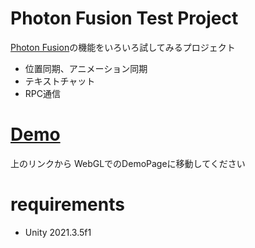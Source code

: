 # Photon Fusion Test Project

[Photon Fusion](https://doc.photonengine.com/ja-jp/fusion/current/getting-started/fusion-intro)の機能をいろいろ試してみるプロジェクト

* 位置同期、アニメーション同期
* テキストチャット
* RPC通信

# [Demo](https://ayutaz.github.io/PhotonFusionTest/WebGL/WebGL/)

上のリンクから WebGLでのDemoPageに移動してください

# requirements

* Unity 2021.3.5f1
